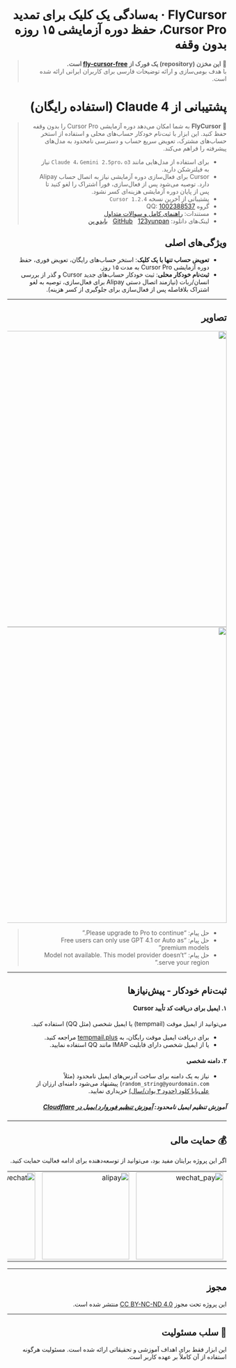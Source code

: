 <div dir="rtl" align="right">

# FlyCursor · به‌سادگی یک کلیک برای تمدید Cursor Pro، حفظ دوره آزمایشی ۱۵ روزه بدون وقفه


> 📌 **این مخزن (repository) یک فورک از [fly-cursor-free](https://github.com/liqiang-xxfy/fly-cursor-free) است.**  
> با هدف بومی‌سازی و ارائه توضیحات فارسی برای کاربران ایرانی ارائه شده است.
> 
# پشتیبانی از Claude 4 (استفاده رایگان)

> 🚀 **FlyCursor** به شما امکان می‌دهد دوره آزمایشی Cursor Pro را بدون وقفه حفظ کنید. این ابزار با ثبت‌نام خودکار حساب‌های محلی و استفاده از استخر حساب‌های مشترک، تعویض سریع حساب و دسترسی نامحدود به مدل‌های پیشرفته را فراهم می‌کند.
>
> - برای استفاده از مدل‌هایی مانند `Claude 4`، `Gemini 2.5pro`، `o3` نیاز به فیلترشکن دارید.
> - Cursor برای فعال‌سازی دوره آزمایشی نیاز به اتصال حساب Alipay دارد. توصیه می‌شود پس از فعال‌سازی، فوراً اشتراک را لغو کنید تا پس از پایان دوره آزمایشی هزینه‌ای کسر نشود.
> - پشتیبانی از آخرین نسخه `Cursor 1.2.4`
> - گروه QQ: [1002388537](https://qun.qq.com/universal-share/share?ac=1&authKey=ZpKpMm4QdN1I2eWzqZYinybEpN1PfyrUlmgA01ZG0mAVSUVg0fWQWngzBnl7jG79&busi_data=eyJncm91cENvZGUiOiIxMDAyMzg4NTM3IiwidG9rZW4iOiJNR0hENmlHS0xHSzdmMm0xRmZSNjJpczdJMWl5WkhrNWI0SHVQOUZhemNuSTcvN0VQNUNSZVZ4Ty9kbU1KSFBWIiwidWluIjoiMzY2Mzg1NjQyOSJ9&data=ghmRHANkTOdaEFfbxNKWtfgZ5emKN2-RQ-FKgFvWnukdfbup51jtrgQKlbPS_2O-0QHYmuRUd7her7DzYjH43A&svctype=4&tempid=h5_group_info)
> - مستندات: [راهنمای کامل و سوالات متداول](https://docs.qq.com/aio/DUGd6V2t5WUVoQUdG)
> - لینک‌های دانلود: [GitHub](https://github.com/liqiang-xxfy/fly-cursor-free/releases/latest) &nbsp; [123yunpan](https://www.123865.com/s/uY80Td-AtUh) &nbsp; [بایدو پن](https://pan.baidu.com/s/1UPg4D4VO_F_47Fl1A7oc8g?pwd=9gmc)

## ویژگی‌های اصلی

- **تعویض حساب تنها با یک کلیک**: استخر حساب‌های رایگان، تعویض فوری، حفظ دوره آزمایشی Cursor Pro به مدت ۱۵ روز.
- **ثبت‌نام خودکار محلی**: ثبت خودکار حساب‌های جدید Cursor و گذر از بررسی انسان/ربات (نیازمند اتصال دستی Alipay برای فعال‌سازی، توصیه به لغو اشتراک بلافاصله پس از فعال‌سازی برای جلوگیری از کسر هزینه).

---

## تصاویر

<img src="img/截图1.png" width="680" />
<img src="img/截图2.png" width="680" />

> - حل پیام: “Please upgrade to Pro to continue.”
> - حل پیام: “Free users can only use GPT 4.1 or Auto as premium models”
> - حل پیام: “Model not available. This model provider doesn’t serve your region.”

---

## ثبت‌نام خودکار - پیش‌نیازها

#### ۱. ایمیل برای دریافت کد تأیید Cursor

می‌توانید از ایمیل موقت (tempmail) یا ایمیل شخصی (مثل QQ) استفاده کنید.

- برای دریافت ایمیل موقت رایگان، به [tempmail.plus](https://tempmail.plus) مراجعه کنید.
- یا از ایمیل شخصی دارای قابلیت IMAP مانند QQ استفاده نمایید.

#### ۲. دامنه شخصی

- نیاز به یک دامنه برای ساخت آدرس‌های ایمیل نامحدود (مثلاً `random_string@yourdomain.com`)
  پیشنهاد می‌شود دامنه‌ای ارزان از [علی‌بابا کلود (حدود ۳ یوان/سال)](https://wanwang.aliyun.com/domain?spm=5176.30275541.J_ZGek9Blx07Hclc3Ddt9dg.2.6d242f3dOjUe0y&scm=20140722.S_card@@%E4%BA%A7%E5%93%81@@3417315._.ID_card@@%E4%BA%A7%E5%93%81@@3417315-RL_%E5%9F%9F%E5%90%8D-LOC_2024SPSearchCard-OR_ser-PAR1_213e367317506646568403729e0b4e-V_4-RE_new5-P0_0-P1_0) خریداری نمایید.

##### آموزش تنظیم ایمیل نامحدود: [آموزش تنظیم فوروارد ایمیل در Cloudflare](https://docs.qq.com/aio/DUGd6V2t5WUVoQUdG?p=Zbo4uw0V0wGxKiybuT7EEX)

---

## 💰 حمایت مالی

اگر این پروژه برایتان مفید بود، می‌توانید از توسعه‌دهنده برای ادامه فعالیت حمایت کنید.

<div align="center">
  <table>
    <tr>
      <td>
        <img src="./img/pay2.png" alt="wechat_pay" width="200"/><br>
      </td>
      <td>
        <img src="./img/pay1.png" alt="alipay" width="200"/><br>
      </td>
      <td>
        <img src="./img/chat.jpg" alt="wechat" width="200"/><br>
      </td>
    </tr>
  </table>
</div>

---

## مجوز

این پروژه تحت مجوز [CC BY-NC-ND 4.0](https://creativecommons.org/licenses/by-nc-nd/4.0/) منتشر شده است.

---

## 📩 سلب مسئولیت

این ابزار فقط برای اهداف آموزشی و تحقیقاتی ارائه شده است. مسئولیت هرگونه استفاده از آن کاملاً بر عهده کاربر است.  
</div>
